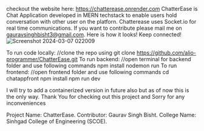 checkout the website here: https://chatterease.onrender.com
ChatterEase is Chat Application developed in MERN techstack to enable users hold conversation with other user on the platforn. Chatterease uses Socket.io for real time communications. If you want to contribute please mail me on gauravsinghbisht3@gmail.com.
Here is how it looks! Keep connected!
![Screenshot 2024-03-07 022009](https://github.com/alio-programmer/MERN-Chat-App/assets/92017948/a997438a-c476-4d21-a952-0b91feef17b2)

To run code locally:
//clone the repo using 
git clone https://github.com/alio-programmer/ChatterEase.git
To run backend:
//open terminal for backend folder and use following commands
npm install
nodemon run
To run frontend:
//open frontend folder and use following commands
cd chatappfront
npm install 
npm run dev

I will try to add a containerized version in future also but as of now this is the only way. Thank You for checking out this project and Sorry for any inconveniences 

Project Name: ChatterEase.
Contributor: Gaurav Singh Bisht.
College Name: Sinhgad College of Engineering (SCOE).
